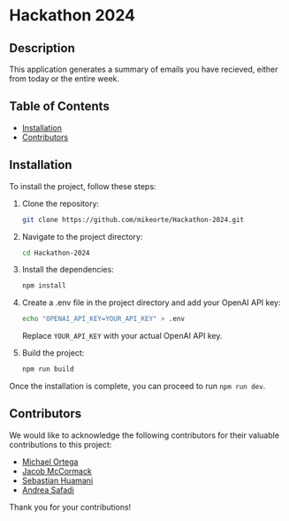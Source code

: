 # Hackathon 2024
## Description

This application generates a summary of emails you have recieved, either from today or the entire week.

## Table of Contents

- [Installation](#installation)
- [Contributors](#contributors)

## Installation

To install the project, follow these steps:

1. Clone the repository:

   ```bash
   git clone https://github.com/mikeorte/Hackathon-2024.git
   ```

2. Navigate to the project directory:

   ```bash
   cd Hackathon-2024
   ```

3. Install the dependencies:

   ```bash
   npm install
   ```

4. Create a .env file in the project directory and add your OpenAI API key:

   ```bash
   echo "OPENAI_API_KEY=YOUR_API_KEY" > .env
   ```

   Replace `YOUR_API_KEY` with your actual OpenAI API key.

5. Build the project:

   ```bash
   npm run build
   ```

Once the installation is complete, you can proceed to run ```npm run dev```.

## Contributors

We would like to acknowledge the following contributors for their valuable contributions to this project:

- [Michael Ortega](https://github.com/mikeorte)
- [Jacob McCormack](https://github.com/jcub1011)
- [Sebastian Huamani](https://github.com/sebastiannoliv1)
- [Andrea Safadi](https://github.com/safadiandrea)

Thank you for your contributions!
